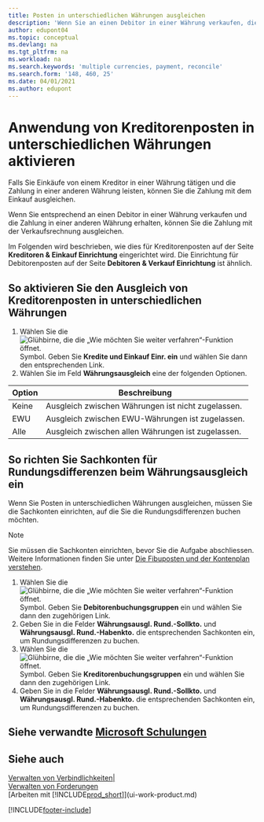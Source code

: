 ```yaml
---
title: Posten in unterschiedlichen Währungen ausgleichen
description: 'Wenn Sie an einen Debitor in einer Währung verkaufen, die Zahlung jedoch in einer anderen Währung erfolgt, kann die Rechnung mit der Zahlung ausgeglichen werden.'
author: edupont04
ms.topic: conceptual
ms.devlang: na
ms.tgt_pltfrm: na
ms.workload: na
ms.search.keywords: 'multiple currencies, payment, reconcile'
ms.search.form: '148, 460, 25'
ms.date: 04/01/2021
ms.author: edupont
---
```

# <a name="enable-application-of-ledger-entries-in-different-currencies" />Anwendung von Kreditorenposten in unterschiedlichen Währungen aktivieren

Falls Sie Einkäufe von einem Kreditor in einer Währung tätigen und die Zahlung in einer anderen Währung leisten, können Sie die Zahlung mit dem Einkauf ausgleichen.

Wenn Sie entsprechend an einen Debitor in einer Währung verkaufen und die Zahlung in einer anderen Währung erhalten, können Sie die Zahlung mit der Verkaufsrechnung ausgleichen.

Im Folgenden wird beschrieben, wie dies für Kreditorenposten auf der Seite **Kreditoren & Einkauf Einrichtung** eingerichtet wird. Die Einrichtung für Debitorenposten auf der Seite **Debitoren & Verkauf Einrichtung** ist ähnlich.

## <a name="to-enable-application-of-vendor-ledger-entries-in-different-currencies" />So aktivieren Sie den Ausgleich von Kreditorenposten in unterschiedlichen Währungen

1. Wählen Sie die ![Glühbirne, die die „Wie möchten Sie weiter verfahren“-Funktion öffnet.](media/ui-search/search_small.png "Wie möchten Sie weiter verfahren?") Symbol. Geben Sie **Kredite und Einkauf Einr. ein** und wählen Sie dann den entsprechenden Link.
2. Wählen Sie im Feld **Währungsausgleich** eine der folgenden Optionen.

| Option | Beschreibung |
| --- | --- |
| Keine |Ausgleich zwischen Währungen ist nicht zugelassen. |
| EWU |Ausgleich zwischen EWU-Währungen ist zugelassen. |
| Alle |Ausgleich zwischen allen Währungen ist zugelassen. |

## <a name="to-set-up-gl-accounts-for-currency-application-rounding-differences" />So richten Sie Sachkonten für Rundungsdifferenzen beim Währungsausgleich ein

Wenn Sie Posten in unterschiedlichen Währungen ausgleichen, müssen Sie die Sachkonten einrichten, auf die Sie die Rundungsdifferenzen buchen möchten.  

> [!NOTE]  
> Sie müssen die Sachkonten einrichten, bevor Sie die Aufgabe abschliessen. Weitere Informationen finden Sie unter [Die Fibuposten und der Kontenplan verstehen](finance-general-ledger.md).

1. Wählen Sie die ![Glühbirne, die die „Wie möchten Sie weiter verfahren“-Funktion öffnet.](media/ui-search/search_small.png "Tell me-Funktion") Symbol. Geben Sie **Debitorenbuchungsgruppen** ein und wählen Sie dann den zugehörigen Link.  
2. Geben Sie in die Felder **Währungsausgl. Rund.-Sollkto.** und **Währungsausgl. Rund.-Habenkto.** die entsprechenden Sachkonten ein, um Rundungsdifferenzen zu buchen.  
3. Wählen Sie die ![Glühbirne, die die „Wie möchten Sie weiter verfahren“-Funktion öffnet.](media/ui-search/search_small.png "Tell me-Funktion") Symbol. Geben Sie **Kreditorenbuchungsgruppen** ein und wählen Sie dann den zugehörigen Link.  
4. Geben Sie in die Felder **Währungsausgl. Rund.-Sollkto.** und **Währungsausgl. Rund.-Habenkto.** die entsprechenden Sachkonten ein, um Rundungsdifferenzen zu buchen.  

## <a name="see-related-microsoft-training" />Siehe verwandte [Microsoft Schulungen](/training/modules/process-foreign-currency-payments-dynamics-365-business-central/)

## <a name="see-also" />Siehe auch

[Verwalten von Verbindlichkeiten|](payables-manage-payables.md)  
[Verwalten von Forderungen](receivables-manage-receivables.md)  
[Arbeiten mit [!INCLUDE[prod_short](includes/prod_short.md)]](ui-work-product.md)


[!INCLUDE[footer-include](includes/footer-banner.md)]
